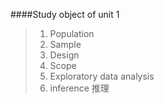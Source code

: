 ####Study object of unit 1
>1. Population
>2. Sample
>3. Design
>4. Scope
>5. Exploratory data analysis
>6. inference 推理
